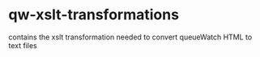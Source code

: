 # qw-xslt-transformations
contains the xslt transformation needed to convert queueWatch HTML to text files
